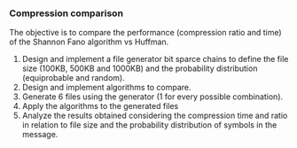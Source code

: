 ### Compression comparison

The objective is to compare the performance (compression ratio and time) of the Shannon Fano algorithm vs Huffman.

1. Design and implement a file generator bit sparce chains to define the file size (100KB, 500KB and 1000KB) and the probability distribution (equiprobable and random).
2. Design and implement algorithms to compare.
3. Generate 6 files using the generator (1 for every possible combination).
4. Apply the algorithms to the generated files
5. Analyze the results obtained considering the compression time and ratio in relation to file size and the probability distribution of symbols in the message.
